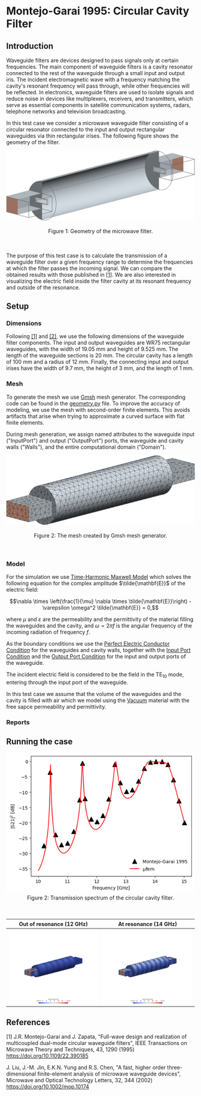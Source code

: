 # Montejo-Garai 1995: Circular Cavity Filter

## Introduction

Waveguide filters are devices designed to pass signals only at certain frequencies. The main component of waveguide filters is a cavity resonator connected to the rest of the waveguide through a small input and output iris. The incident electromagnetic wave with a frequency matching the cavity's resonant frequency will pass through, while other frequencies will be reflected. In electronics, waveguide filters are used to isolate signals and reduce noise in devices like multiplexers, receivers, and transmitters, which serve as essential components in satellite communication systems, radars, telephone networks and television broadcasting.

In this test case we consider a microwave waveguide filter consisting of a circular resonator connected to the input and output rectangular waveguides via thin rectangular irises. The following figure shows the geometry of the filter.

<div align="center">
    <img src="data/Geometry.png" alt="drawing" width="600">
    <br/>
    <br/>
    Figure 1: Geometry of the microwave filter.
</div>
<br/>
<br/>

The purpose of this test case is to calculate the transmission of a waveguide filter over a given frequency range to determine the frequencies at which the filter passes the incoming signal. We can compare the obtained results with those published in [[1]](#Montejo-Garai1995). We are also interested in visualizing the electric field inside the filter cavity at its resonant frequency and outside of the resonance.


## Setup

### Dimensions

Following [[1]](#Montejo-Garai1995) and [[2]](#Liu2002), we use the following dimensions of the waveguide filter components. The input and output waveguides are WR75 rectangular waveguides, with the width of 19.05 mm and height of 9.525 mm. The length of the waveguide sections is 20 mm. The circular cavity has a length of 100 mm and a radius of 12 mm. Finally, the connecting input and output irises have the width of 9.7 mm, the height of 3 mm, and the length of 1 mm.


### Mesh

To generate the mesh we use [Gmsh](https://gmsh.info/) mesh generator. The corresponding code can be found in the [geometry.py](geometry.py) file. To improve the accuracy of modeling, we use the mesh with second-order finite elements. This avoids artifacts that arise when trying to approximate a curved surface with flat finite elements.

During mesh generation, we assign named attributes to the waveguide input ("InputPort") and output ("OutputPort") ports, the waveguide and cavity walls ("Walls"), and the entire computational domain ("Domain").

<div align="center">
    <img src="data/Mesh.png" alt="drawing" width="600">
    <br/>
    <br/>
    Figure 2: The mesh created by Gmsh mesh generator.
</div>
<br/>
<br/>

### Model

For the simulation we use [Time-Harmonic Maxwell Model](https://www.raiden-numerics.com/mufem/models/electromagnetics/time_harmonic_maxwell/time_harmonic_maxwell_model.html) which solves the following equation for the complex amplitude $\tilde{\mathbf{E}}$ of the electric field:

```math
\nabla \times \left(\frac{1}{\mu} \nabla \times \tilde{\mathbf{E}}\right) -
\varepsilon \omega^2 \tilde{\mathbf{E}} = 0,
```

where $\mu$ and $\varepsilon$ are the permeability and the permittivity of the material filling the waveguides and the cavity, and $\omega = 2\pi f$ is the angular frequency of the incoming radiation of frequency $f$.

As the boundary conditions we use the [Perfect Electric Conductor Condition](https://www.raiden-numerics.com/mufem/models/electromagnetics/time_harmonic_maxwell/conditions/perfect_electric_conductor_condition.html) for the waveguides and cavity walls, together with the [Input Port Condition](https://www.raiden-numerics.com/mufem/models/electromagnetics/time_harmonic_maxwell/conditions/input_port_condition.html) and the [Output Port Condition](https://www.raiden-numerics.com/mufem/models/electromagnetics/time_harmonic_maxwell/conditions/output_port_condition.html) for the input and output ports of the waveguide.

The incident electric field is considered to be the field in the TE$_{10}$ mode, entering through the input port of the waveguide.

In this test case we assume that the volume of the waveguides and the cavity is filled with air which we model using the [Vacuum](https://www.raiden-numerics.com/mufem/models/electromagnetics/time_harmonic_maxwell/materials/time_harmonic_maxwell_material_vacuum.html) material with the free sapce permeability and permittivity.


### Reports



## Running the case

<div align="center">
    <img src="results/S21_vs_frequency.png" alt="drawing" width="600">
    <br/>
    Figure 2: Transmission spectrum of the circular cavity filter.
</div>
<br/>
<br/>


| Out of resonance (12 GHz) | At resonance (14 GHz) |
| - | - |
| ![E12GHz](results/scene_electric_field_12GHz.png) | ![E14GHz](results/scene_electric_field_14GHz.png) |

## References

<a id="Montejo-Garai1995"></a> [1] J.R. Montejo-Garai and J. Zapata, "Full-wave design and realization of multicoupled dual-mode circular waveguide filters", IEEE Transactions on Microwave Theory and Techniques, 43, 1290 (1995) https://doi.org/10.1109/22.390185

<a id="Liu2002"></a> J. Liu, J.-M. Jin, E.K.N. Yung and R.S. Chen,  "A fast, higher order three-dimensional finite-element analysis of microwave waveguide devices", Microwave and Optical Technology Letters, 32, 344 (2002) https://doi.org/10.1002/mop.10174
